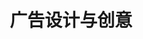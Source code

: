 ---
pageName: examination
title: 广告设计与创意
period: 2019年10月
courseID: "00755"
description: 注意事项：<br />1. 本试卷分为两部分，第一部分为选择题，第二部分为非选择题。<br />2. 应考者必须按试题顺序在答题卡指定位置上作答，答在试卷上无效。<br />3. 涂写部分、画图部分必须使用2B铅笔，书写部分必须使用黑色字迹签字笔。
sections:
  - title: 选择题
    topics: 
      - title: 单项选择题：本大题共 20 小题，每小题 1 分，共 20 分。在每小题列出的备选项中只有一项是最符合题目要求的，请将其选出。
        questions: 
          - title: 民国时期中国最早的专业广告公司主要集中在
            type: radio
            options:
              - answer: 北京
                isTrue: false
              - answer: 广州
                isTrue: false
              - answer: 南京
                isTrue: false
              - answer: 上海
                isTrue: true
          - title: “羊头卖狗肉”的“挂羊头”属于下列哪种广告形式？
            type: radio
            options:
              - answer: 旗帜广告
                isTrue: false
              - answer: 告示广告
                isTrue: true
              - answer: 口头广告
                isTrue: false
              - answer: 招牌广告
                isTrue: false
          - title: 提出品牌识别是“品牌领导模型的心脏”，这一理论的美国广告专家是
            type: radio
            options:
              - answer: 科特勒
                isTrue: false
              - answer: 特劳特
                isTrue: false
              - answer: 大卫·艾克
                isTrue: true
              - answer: 伯恩巴克
                isTrue: false
          - title: 广告媒介的基本功能是
            type: radio
            options:
              - answer: 传播
                isTrue: true
              - answer: 吸引
                isTrue: false
              - answer: 适应
                isTrue: false
              - answer: 载体
                isTrue: false
          - title: 下列哪项不属于广告创意与设计的基本构架？
            type: radio
            options:
              - answer: 主题
                isTrue: false
              - answer: 信息
                isTrue: false
              - answer: 元素
                isTrue: false
              - answer: 执行
                isTrue: true
          - title: 中国广告开始进入现代阶段的标志是下列哪种广告的出现？
            type: radio
            options:
              - answer: 报纸广告
                isTrue: true
              - answer: 电波广告
                isTrue: false
              - answer: 橱窗广告
                isTrue: false
              - answer: 霓虹灯广告
                isTrue: false
          - title: 下列不属于影响广告的因素的是
            type: radio
            options:
              - answer: 社会政治因素
                isTrue: false
              - answer: 人员素质因素
                isTrue: false
              - answer: 反馈因素
                isTrue: true
              - answer: 价格因素
                isTrue: false
          - title: 某牙膏品牌广告词“每天两次，外加约会前一次”运用的广告创意诉求是
            type: radio
            options:
              - answer: 直接陈述法
                isTrue: false
              - answer: 幽默诙谐法
                isTrue: true
              - answer: 唯美意境法
                isTrue: false
              - answer: 比喻象征法
                isTrue: false
          - title: “你只需按一下快门，余下的一切由我自己来做”，这一广告标题的形式属于
            type: radio
            options:
              - answer: 导引式标题
                isTrue: false
              - answer: 诉求式标题
                isTrue: false
              - answer: 承诺式标题
                isTrue: true
              - answer: 提问式标题
                isTrue: false
          - title: 广告创作的真谛是要人们注意
            type: radio
            options:
              - answer: 创作人员的才能
                isTrue: false
              - answer: 广告本身
                isTrue: false
              - answer: 艺术手法
                isTrue: false
              - answer: 广告宣传的商品
                isTrue: true
          - title: 下面哪项不属于平面广告创意与设计的原则？
            type: radio
            options:
              - answer: 震撼性
                isTrue: false
              - answer: 自由性
                isTrue: true
              - answer: 相关性
                isTrue: false
              - answer: 真实性
                isTrue: false
          - title: 广告表现的手段有语言手段和下列哪种手段？
            type: radio
            options:
              - answer: 设计手段
                isTrue: false
              - answer: 传播手段
                isTrue: false
              - answer: 视觉形象手段
                isTrue: true
              - answer: 实物展示手段
                isTrue: false
          - title: 网络媒体传播速度快，形式多样，互联互通效果好，深受人们欢迎，它的广告费用
            type: radio
            options:
              - answer: 低廉
                isTrue: true
              - answer: 昂贵
                isTrue: false
              - answer: 不高不低
                isTrue: false
              - answer: 和其他媒体相同
                isTrue: false
          - title: 提出“要了解你的商品，要仔细观察人、要有一颗热情、想沟通的心”这一观叔的是下列哪位日本著名广告专家？
            type: radio
            options:
              - answer: 川野康之
                isTrue: true
              - answer: 福田繁雄
                isTrue: false
              - answer: 田中一光
                isTrue: false
              - answer: 杉浦康平
                isTrue: false
          - title: 现代广告创作已经把以设计人员为中心转变成
            type: radio
            options:
              - answer: 以艺术表现为中心
                isTrue: false
              - answer: 以消费者为中心
                isTrue: true
              - answer: 以媒介发布为中心
                isTrue: false
              - answer: 以商品形象为中心
                isTrue: false
          - title: Coreldraw、Illustrator 软件是
            type: radio
            options:
              - answer: 动画类软件
                isTrue: false
              - answer: 位图图像类软件
                isTrue: false
              - answer: 三维类软件
                isTrue: false
              - answer: 矢量图形类软件
                isTrue: true
          - title: 下面不属于广告创意的重要性的是
            type: radio
            options:
              - answer: 创意是一种种素质
                isTrue: false
              - answer: 创意是一种方法
                isTrue: false
              - answer: 创意是一种计划
                isTrue: true
              - answer: 创意是一种要求
                isTrue: false
          - title: DM 单属于
            type: radio
            options:
              - answer: 户外广告
                isTrue: false
              - answer: 路牌广告
                isTrue: false
              - answer: 售点广告
                isTrue: false
              - answer: 直邮广告
                isTrue: true
          - title: 下列情形，属于虚假广告表现形式的是
            type: radio
            options:
              - answer: 贬低同类商品
                isTrue: false
              - answer: 利用广告推销质量低劣的产品
                isTrue: true
              - answer: 突出所宣传的商品性能
                isTrue: false
              - answer: 引导消费者选择
                isTrue: false
          - title: 下列不属于数码制版的优点的是
            type: radio
            options:
              - answer: 图像编辑快捷
                isTrue: false
              - answer: 电子排版更精确
                isTrue: false
              - answer: 兼容性更好
                isTrue: false
              - answer: 文字排版能力减弱
                isTrue: true
  - title: 非选择题
    topics: 
      - title: 名词解释题：本大题共 5 小题，每小题 2 分，共 10 分。
        questions: 
          - title: 系统思维
            type: textarea
            answer: 
          - title: 比喻法
            type: textarea
            answer: 比喻法是指将平面广告创意与设计的对象与其他自然物进行并置或类比，用以说明其表现目的。比喻法有正比与反比两种基本形式。
          - title: 广告创意
            type: textarea
            answer: 创意就是创造性的想法，是表现广告主题的新颖构想、意念或主意、点字等，是广告的思想内涵与灵魂。
          - title: 图版率
            type: textarea
            answer: 
          - title: 目标市场
            type: textarea
            answer: 
      - title: 判断改错题：本大题共 5 小题，每小题 4 分，共 20 分。判断下列各题划线处的正误，在“答题卡”的试题序号后，正确的划上“√”；错误的划上“X”，并改正错误。
        questions: 
          - title: 企业为其产品进行广告活动的最终目的是为了扩大企业<u>知名度</u>。
            type: yesOrNo
            isTrue: false
            answer: 知名度改为市场
          - title: 印刷用的文件，必须是<u>CMYK</u>的色彩模式。
            type: yesOrNo
            isTrue: true
            answer: 
          - title: 公益广告是以<u>赢利</u>为目的广告宣传形式。
            type: yesOrNo
            isTrue: false
            answer: 赢利改为非营利
          - title: 情节的制造是为了赋予广告作品及产品本身更深层次的内涵，以便将传授的信息以更戏剧化的方式传达给<u>目标受众</u>。
            type: yesOrNo
            isTrue: true
            answer: 
          - title: 发散思维和聚合思维是由美国心理学家<u>吉尔德福</u>提出的。
            type: yesOrNo
            isTrue: false
            answer: 吉尔德福改为吉尔福特
      - title: 简答题：本大题共 5 小题，每小题 6 分，共 30 分。
        questions: 
          - title: 简述平面广告创意与设计的形式美法则。
            type: textarea
            answer: (1)和谐统一 <br />(2)新颖独特 <br />(3)简洁概括 <br />(4)以情感人 <br />(每小点2分，以上4点答对任意3点得6分）
          - title: 简述从事广告创意应具备的能力。
            type: textarea
            answer: 
          - title: 简述平面广告创意与设计印刷的一般流程。
            type: textarea
            answer: 
          - title: 简述广告创意中的“名人效应法”。
            type: textarea
            answer: 名人效应法是指借助于公众对于名人的认识和信赖，采用以名人推荐产品或服务、名人扮演广告剧情角色等方式，把名人效应转移到具体电视广告产品或服务的卖点上来，快速促销产品的广告创意方式，让消费者打消疑虑，实现对产品或者服务高度心理认同的广告目标、气质相近的名人会对广告效果带来较大的正面影响。
          - title: 按广告媒体可把广告分为几类？试在各类中各举两个例子。
            type: textarea
            answer: 
      - title: 论述题：本大题共 1 小题，20 分。
        questions: 
          - title: 广告策划的主要内容与步骤有哪些？请结合所熟悉的品牌案例进行说明。
            type: textarea
---